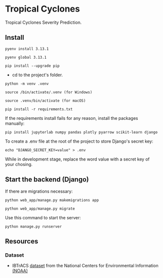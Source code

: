 # Tropical Cyclones

Tropical Cyclones Severity Prediction.

## Install

```pyenv install 3.13.1```

```pyenv global 3.13.1```

```pip install --upgrade pip```

- cd to the project's folder.

```python -m venv .venv```

```source /bin/activate/.venv (for Windows)```

```source .venv/bin/activate (for macOS)```

```pip install -r requirements.txt```

If the requirements install fails for any reason, install the packages manually:

```pip install jupyterlab numpy pandas plotly pyarrow scikit-learn django```

To create a .env file at the root of the project to store Django's secret key:

```echo "DJANGO_SECRET_KEY=value" > .env```

While in development stage, replace the word value with a secret key of your chosing.

## Start the backend (Django)

If there are migrations necessary:

```python web_app/manage.py makemigrations app```

```python web_app/manage.py migrate```

Use this command to start the server:

```python manage.py runserver```

## Resources

### Dataset

- IBTrACS [dataset](https://www.ncei.noaa.gov/products/international-best-track-archive) from the National Centers for Environmental Information [(NOAA)](https://www.ncei.noaa.gov/)
